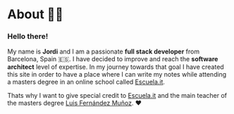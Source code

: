 # About 👋🏼

### Hello there!

My name is **Jordi** and I am a passionate **full stack developer** from Barcelona, Spain 🇪🇸. I have decided to improve and reach the **software architect** level of expertise. In my journey towards that goal I have created this site in order to have a place where I can write my notes while attending a masters degree in an online school called [Escuela.it](https://escuela.it/).

Thats why I want to give special credit to [Escuela.it](https://escuela.it/) and the main teacher of the masters degree [Luis Fernández Muñoz](https://es.linkedin.com/in/luisfernandezmunyoz). ❤️
